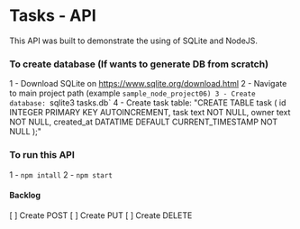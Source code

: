 # Tasks - API
This API was built to demonstrate the using of SQLite and NodeJS.

### To create database (If wants to generate DB from scratch) 
 1 - Download SQLite on https://www.sqlite.org/download.html
 2 - Navigate to main project path (example `sample_node_project06)
 3 - Create database:
     `sqlite3 tasks.db`
 4 - Create task table: 
"CREATE TABLE task (
      id INTEGER PRIMARY KEY AUTOINCREMENT,
      task text NOT NULL,
      owner text NOT NULL,
      created_at DATATIME DEFAULT CURRENT_TIMESTAMP NOT NULL
   );"   

### To run this API
1 - `npm intall`
2 - `npm start`

#### Backlog
[ ] Create POST 
[ ] Create PUT
[ ] Create DELETE 
